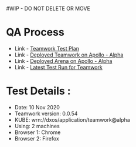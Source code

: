 #WIP - DO NOT DELETE OR MOVE

# QA Process

- Link - [Teamwork Test Plan](https://github.com/dxos/teamwork/blob/main/docs/content/teamwork-testplan.md)
- Link - [Deployed Teamwork on Apollo - Alpha](https://apollo1.kube.moon.dxos.network/app/wrn%3A%2F%2Fdxos%2Fapplication%2Fteamwork%40alpha/)
- Link - [Deployed Arena on Apollo - Alpha](https://apollo1.kube.moon.dxos.network/app/wrn%3A%2F%2Fdxos%2Fapplication%2Farena%40alpha/)
- Link - [Latest Test Run for Teamwork](https://github.com/dxos/teamwork/issues/450)

# Test Details :
- Date: 10 Nov 2020
- Teamwork version: 0.0.54
- KUBE: wrn://dxos/application/teamwork@alpha
- Using: 2 machines
- Browser 1: Chrome
- Browser 2: Firefox 
